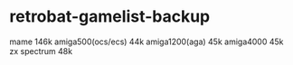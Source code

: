 # retrobat-gamelist-backup
mame 146k
amiga500(ocs/ecs) 44k
amiga1200(aga) 45k
amiga4000 45k
zx spectrum 48k
